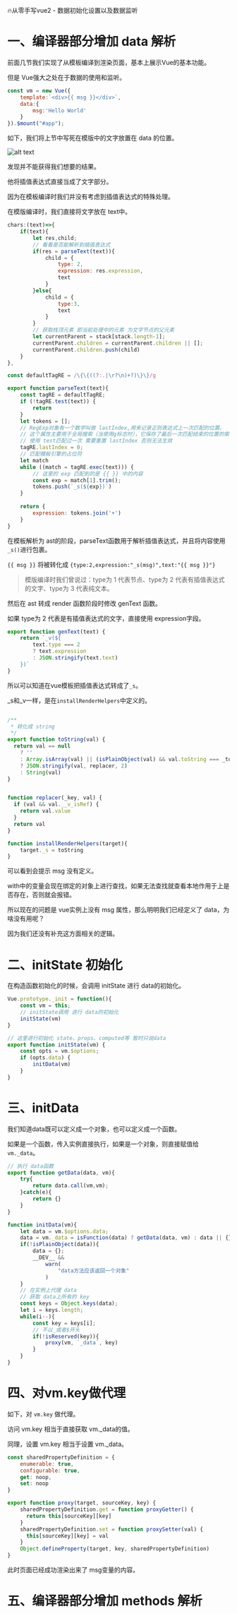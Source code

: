 🔥从零手写vue2 - 数据初始化设置以及数据监听

# 一、编译器部分增加 data 解析

前面几节我们实现了从模板编译到渲染页面，基本上展示Vue的基本功能。

但是 Vue强大之处在于数据的使用和监听。

```js
const vm = new Vue({ 
    template:`<div>{{ msg }}</div>`,
    data:{
        msg:'Hello World'
    }
}).$mount("#app"); 
```

如下，我们将上节中写死在模版中的文字放置在 data 的位置。

![alt text](image.png)

发现并不能获得我们想要的结果。

他将插值表达式直接当成了文字部分。

因为在模板编译时我们并没有考虑到插值表达式的特殊处理。

在模版编译时，我们直接将文字放在 text中。

```js
chars:(text)=>{
    if(text){
        let res,child;
        // 看看是否能解析到插值表达式
        if(res = parseText(text)){
            child = {
                type: 2,
                expression: res.expression,
                text
            }
        }else{
            child = {
                type:3,
                text
            }
        }
        // 获取栈顶元素 即当前处理中的元素 为文字节点的父元素
        let currentParent = stack[stack.length-1];
        currentParent.children = currentParent.children || [];
        currentParent.children.push(child)
    } 
},

const defaultTagRE = /\{\{((?:.|\r?\n)+?)\}\}/g

export function parseText(text){
    const tagRE = defaultTagRE;
    if (!tagRE.test(text)) {
        return
    }
    let tokens = [];
    // RegExp对象有一个数学叫做 lastIndex,用来记录正则表达式上一次匹配的位置。
    // 这个属性主要用于全局搜索（当使用g标志时），它保存了最后一次匹配结束的位置的索引+1  
    // 使用 test匹配过一次 需要重置 lastIndex 否则无法生效
    tagRE.lastIndex = 0;
    // 匹配模板引擎的占位符
    let match 
    while ((match = tagRE.exec(text))) {
        // 这里的 exp 匹配到的是 {{ }} 中的内容
        const exp = match[1].trim();
        tokens.push(`_s(${exp})`) 
    }
   
    return {
        expression: tokens.join('+')
    }
}
```

在模板解析为 ast的阶段，parseText函数用于解析插值表达式，并且将内容使用`_s()`进行包裹。

`{{ msg }}` 将被转化成 `{type:2,expression:"_s(msg)",text:"{{ msg }}"}`

> 模版编译时我们曾说过：type为 1 代表节点、type为 2 代表有插值表达式的文字、type为 3 代表纯文本。

然后在 ast 转成 render 函数阶段时修改 genText 函数。

如果 type为 2 代表是有插值表达式的文字，直接使用 expression字段。

```js
export function genText(text) {
    return `_v(${
        text.type === 2 
        ? text.expression
        : JSON.stringify(text.text)
    })`
}
```

所以可以知道在vue模板把插值表达式转成了`_s`。

_s和_v一样，是在`installRenderHelpers`中定义的。

```js

/**
 * 转化成 string
 */
export function toString(val) {
  return val == null
    ? ''
    : Array.isArray(val) || (isPlainObject(val) && val.toString === _toString)
    ? JSON.stringify(val, replacer, 2)
    : String(val)
}


function replacer(_key, val) { 
  if (val && val.__v_isRef) {
    return val.value
  }
  return val
}

function installRenderHelpers(target){
    target._s = toString
}
``` 
可以看到会提示 msg 没有定义。

with中的变量会现在绑定的对象上进行查找，如果无法查找就查看本地作用于上是否存在，否则就会报错。

所以现在的问题是 vue实例上没有 msg 属性，那么明明我们已经定义了 data，为啥没有用呢？

因为我们还没有补充这方面相关的逻辑。


# 二、initState 初始化

在构造函数初始化的时候，会调用 initState 进行 data的初始化。

```js
Vue.prototype._init = function(){
    const vm = this;
    // initState调用 进行 data的初始化
    initState(vm)
}

// 这里进行初始化 state、props、computed等 暂时只说data
export function initState(vm) {
    const opts = vm.$options;
    if (opts.data) {
        initData(vm)
    }
}
```

# 三、initData

我们知道data既可以定义成一个对象，也可以定义成一个函数。

如果是一个函数，传入实例直接执行，如果是一个对象，则直接赋值给 `vm._data`。

```js
// 执行 data函数
export function getData(data, vm){
    try{
        return data.call(vm,vm);
    }catch(e){
        return {}
    }
}

function initData(vm){
    let data = vm.$options.data;
    data = vm._data = isFunction(data) ? getData(data, vm) : data || {}
    if(!isPlainObject(data)){
        data = {};
        __DEV__ && 
            warn(
                "data方法应该返回一个对象"
            )
    }
    // 在实例上代理 data
    // 获取 data上所有的 key
    const keys = Object.keys(data);
    let i = keys.length;
    while(i--){
        const key = keys[i];
        // 不以_或者$开头
        if(!isReserved(key)){
            proxy(vm, `_data`, key)
        }
    }
}
```

# 四、对vm.key做代理

如下，对 `vm.key` 做代理。

访问 vm.key 相当于直接获取 vm._data的值。

同理，设置 vm.key 相当于设置 vm._data。 

```js
const sharedPropertyDefinition = {
    enumerable: true,
    configurable: true,
    get: noop,
    set: noop
}

export function proxy(target, sourceKey, key) {
    sharedPropertyDefinition.get = function proxyGetter() {
      return this[sourceKey][key]
    }
    sharedPropertyDefinition.set = function proxySetter(val) {
      this[sourceKey][key] = val
    }
    Object.defineProperty(target, key, sharedPropertyDefinition)
}
```

此时页面已经成功渲染出来了 msg变量的内容。

# 五、编译器部分增加 methods 解析
